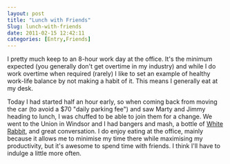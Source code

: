 ```yaml
---
layout: post
title: "Lunch with Friends"
Slug: lunch-with-friends
date: 2011-02-15 12:42:11
categories: [Entry,Friends]
---
```

I pretty much keep to an 8-hour work day at the office. It's the minimum expected (you generally don't get overtime in my industry) and while I do work overtime when required (rarely) I like to set an example of healthy work-life balance by not making a habit of it. This means I generally eat at my desk.

Today I had started half an hour early, so when coming back from moving the car (to avoid a $70 "daily parking fee") and saw Marty and Jimmy heading to lunch, I was chuffed to be able to join them for a change. We went to the Union in Windsor and I had bangers and mash, a bottle of [White Rabbit](http://www.whiterabbitbeer.com.au/), and great conversation. I do enjoy eating at the office, mainly because it allows me to minimise my time there while maximising my productivity, but it's awesome to spend time with friends. I think I'll have to indulge a little more often.
